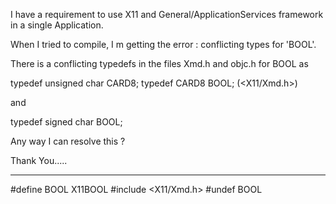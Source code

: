 I have a requirement to use X11 and General/ApplicationServices framework in a single  Application.

When I tried to compile, I m getting the error : conflicting types for 'BOOL'.


There is a conflicting typedefs in the files Xmd.h and objc.h for BOOL as 

typedef unsigned char  CARD8;
typedef CARD8		BOOL;   (<X11/Xmd.h>)

and 

typedef signed char		BOOL;    


Any way I can resolve this ?

Thank You.....


----
    
#define BOOL X11BOOL
#include <X11/Xmd.h>
#undef BOOL
